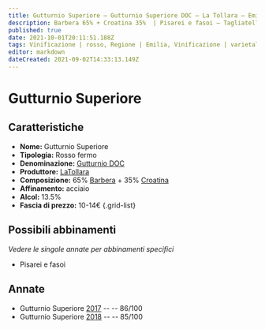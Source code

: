 ```yaml
---
title: Gutturnio Superiore – Gutturnio Superiore DOC – La Tollara – Emilia (IT) – 10-14€ – 3★
description: Barbera 65% + Croatina 35%  | Pisarei e fasoi – Tagliatelle al ragù
published: true
date: 2021-10-01T20:11:51.188Z
tags: Vinificazione | rosso, Regione | Emilia, Vinificazione | varietale, Vinificazione | fermo, Valutazioni | 3 stelle, Vitigni | Barbera, Vitigni | Croatina, Prezzi | 10-14€, Alimento | Pisarei e fasoi, Alimento | pasta, Alimento-dettagli | tagliatelle, Aromatizzazione | al ragù
editor: markdown
dateCreated: 2021-09-02T14:33:13.149Z
---
```


# Gutturnio Superiore 

## Caratteristiche
- **Nome:** Gutturnio Superiore 
- **Tipologia:** Rosso fermo
- **Denominazione:** [Gutturnio DOC](/denominazioni/Italia/Emilia/DOC/Gutturnio)
- **Produttore:** [LaTollara](/produttori/Italia/Emilia/La-Tollara) 
- **Composizione:** 65% [Barbera](/vitigni/Italia/bacca-nera/barbera) + 35% [Croatina](/vitigni/Italia/bacca-nera/croatina)
- **Affinamento:** acciaio
- **Alcol:** 13.5%
- **Fascia di prezzo:** 10-14€
{.grid-list}

## Possibili abbinamenti
*Vedere le singole annate per abbinamenti specifici*

- Pisarei e fasoi

## Annate
- Gutturnio Superiore  [2017](/vini/Italia/Emilia/La-Tollara/Gutturnio-Superiore/2017) -- <span class="star-3"></span> -- 86/100
- Gutturnio Superiore  [2018](/vini/Italia/Emilia/La-Tollara/Gutturnio-Superiore/2018) -- <span class="star-3"></span> -- 85/100



